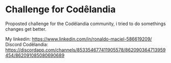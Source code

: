 # Challenge for Codêlandia
Proposted challenge for the Codêlandia community, i tried to do somethings changes get better.

My linkedin: https://www.linkedin.com/in/ronaldo-maciel-586619209/
Discord Codêlandia: https://discordapp.com/channels/853354677411905578/862090364713959454/862091085080690689